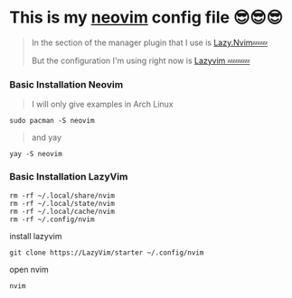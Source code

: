 # This is my [neovim](https://neovim.io) config file 😎😎😎

> In the section of the manager plugin that I use is [Lazy.Nvim💤💤](https://lazy.folke.io)
>
> But the configuration I'm using right now is [Lazyvim 💤💤💤](https://lazyvim.org)

### Basic Installation Neovim 
> I will only give examples in Arch Linux
```
sudo pacman -S neovim 
```
> and yay
```
yay -S neovim
```

### Basic Installation LazyVim 
```
rm -rf ~/.local/share/nvim
rm -rf ~/.local/state/nvim
rm -rf ~/.local/cache/nvim
rm -rf ~/.config/nvim
```
install lazyvim
```
git clone https://LazyVim/starter ~/.config/nvim
```
open nvim
```
nvim
```
